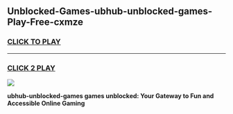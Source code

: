 
## Unblocked-Games-ubhub-unblocked-games-Play-Free-cxmze
<h3>
<a href="https://premium76.site?title=ubhub-unblocked-games&ref=12A">CLICK TO PLAY</a></h3>
<hr>

<h3>
<a href="https://premium76.site?title=ubhub-unblocked-games&ref=12A">CLICK 2 PLAY</a>
  
</h3>

<a href="https://premium76.site?title=ubhub-unblocked-games&ref=12A"><img src="https://clearcache.store/games.png"></a>


**ubhub-unblocked-games games unblocked: Your Gateway to Fun and Accessible Online Gaming**
